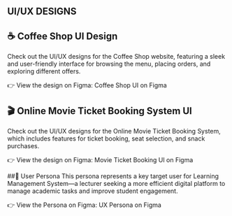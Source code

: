 ## UI/UX DESIGNS 

## ☕ Coffee Shop UI Design
Check out the UI/UX designs for the Coffee Shop website, featuring a sleek and user-friendly interface for browsing the menu, placing orders, and exploring different offers.

👉 View the design on Figma: Coffee Shop UI on Figma


## 🎬 Online Movie Ticket Booking System UI
Check out the UI/UX designs for the Online Movie Ticket Booking System, which includes features for ticket booking, seat selection, and snack purchases.

👉 View the design on Figma: Movie Ticket Booking UI on Figma


##👤 User Persona 
This persona represents a key target user for Learning Management System—a lecturer seeking a more efficient digital platform to manage academic tasks and improve student engagement.

👉 View the Persona on Figma: UX Persona on Figma
